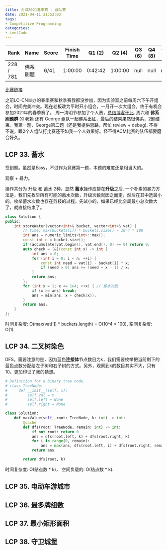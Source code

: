 ```yaml
---
title: 力扣2021春季赛 - 战队赛
date: 2021-04-11 21:53:03
tags:
- Competitive Programming
categories:
- LeetCode
---
```


| Rank |	Name |	Score |	Finish Time | 	Q1 (2) |	Q2 (4) |	Q3 (6) |	Q4 (8)| Q5 (9) | Q6(12) |
|--|--|--|--|--|--|--|--|--|--|
| 228 / 781 | 佛系刷题 | 6/41 | 1:00:00 | 0:42:42 | 1:00:00 | null | null | null | null |

[比赛链接](https://leetcode-cn.com/contest/season/2021-spring/ranking/team/)

之前LC-CN举办的春季赛和秋季赛我都没参加，因为实验室之前每周六下午开组会，时间完美冲突。现在老板改为平时开小组会，一月开一次大组会，终于有机会参加2021年的春季赛了。
周一清明节参加了个人赛，[总结博客于此](https://youngforest.github.io/2021/04/05/LCCUP-21-Spring-Solo/).
周六和 **佛系刷题群** 的 老赖 还有 George 组队一起佛系出征，最后的结果果然很佛系，2题结束。我第一题，George第二题（还是我提供思路，帮忙 review + debug). 不得不说，跟2个人组队打比赛还不如我一个人效果好。怪不得ACM比赛的队伍都要磨合好久。


## LCP 33. 蓄水

签到题。虽然是Easy，不过作为竞赛第一题，本题的难度还是相当大的。

观察 + 暴力。

操作共分为 升级 和 蓄水 2种。显然 **蓄水**操作应排在**升级**之后.
一个朴素的暴力方法是，我们先枚举所有可能的蓄水次数，升级次数就因之而定，然后在其中选最小的。枚举蓄水次数也存在剪枝的过程。先试小的，如果已经比全局最小总次数大了，就直接结束了。

```cpp
class Solution {
public:
    int storeWater(vector<int>& bucket, vector<int>& vat) {
        // time: max(buckets[i]) * buckets.size() = 10^4 * 100
        int ans = numeric_limits<int>::max();
        const int n = bucket.size();
        if (accumulate(vat.begin(), vat.end(), 0) == 0) return 0;
        auto check = [&](const int x) -> int {
            int ans = 0;
            for (int i = 0; i < n; ++i) {
                const int need = vat[i] - bucket[i] * x;
                if (need > 0) ans += (need + x - 1) / x;
            }
            return ans;
        };
        for (int x = 1; x <= 1e4; ++x) { // 蓄水次数
            if (x >= ans) break;
            ans = min(ans, x + check(x));
        }
        return ans;
    }
};
```

时间复杂度: O(max(vat[i]) * buckets.length) = O(10^4 * 100),
空间复杂度: O(1).

## LCP 34. 二叉树染色

DFS。需要注意的是，因为蓝色**连接体**节点数目为k，我们需要枚举把当前剩下的蓝色点数分配给左子树和右子树的方式。另外，观察到k的数目其实不大，只有10。更加印证了我的猜想。

```python
# Definition for a binary tree node.
# class TreeNode:
#     def __init__(self, x):
#         self.val = x
#         self.left = None
#         self.right = None

class Solution:
    def maxValue(self, root: TreeNode, k: int) -> int:
        @cache
        def dfs(root: TreeNode, remain: int) -> int:
            if not root: return 0
            ans = dfs(root.left, k) + dfs(root.right, k)
            for i in range(0, remain):
                ans = max(ans, dfs(root.left, i) + dfs(root.right, remain - 1 - i) + root.val)
            return ans

        return dfs(root, k)
```

时间复杂度: O(结点数 * k)，
空间负载的: O(结点数 * k).

## LCP 35. 电动车游城市

## LCP 36. 最多牌组数

## LCP 37. 最小矩形面积

## LCP 38. 守卫城堡